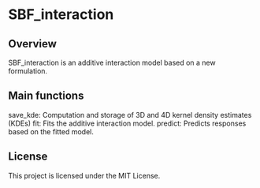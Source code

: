 # SBF_interaction

## Overview
SBF_interaction is an additive interaction model based on a new formulation.

## Main functions
save_kde: Computation and storage of 3D and 4D kernel density estimates (KDEs)
fit: Fits the additive interaction model.
predict: Predicts responses based on the fitted model.

## License
This project is licensed under the MIT License.
